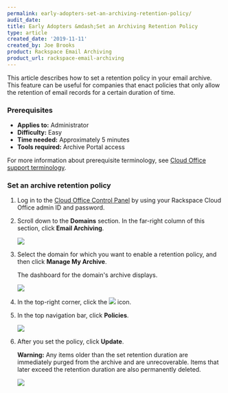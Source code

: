 ```yaml
---
permalink: early-adopters-set-an-archiving-retention-policy/
audit_date:
title: Early Adopters &mdash;Set an Archiving Retention Policy
type: article
created_date: '2019-11-11'
created_by: Joe Brooks
product: Rackspace Email Archiving
product_url: rackspace-email-archiving
---
```


This article describes how to set a retention policy in your email archive. This feature can be useful for companies that enact policies that only allow the retention of email records for a certain duration of time.


### Prerequisites

- **Applies to:** Administrator
- **Difficulty:** Easy
- **Time needed:** Approximately 5 minutes
- **Tools required:** Archive Portal access

For more information about prerequisite terminology, see [Cloud Office support terminology](/how-to/cloud-office-support-terminology).


### Set an archive retention policy

1. Log in to the [Cloud Office Control Panel](https://cp.rackspace.com/) by using your Rackspace Cloud Office admin ID and password.
2. Scroll down to the **Domains** section. In the far-right column of this section, click **Email Archiving**.

   <img src="{% asset_path rackspace-email-archiving/set-an-archiving-retention-policy/domains_archive.png %}" />

3. Select the domain for which you want to enable a retention policy, and then click **Manage My Archive**.

   The dashboard for the domain's archive displays.

   <img src="{% asset_path rackspace-email-archiving/set-an-archiving-retention-policy/manage_archive.png %}" />

4. In the top-right corner, click the <img src="{% asset_path rackspace-email-archiving/set-an-archiving-retention-policy/Gear-icon.png %}" /> icon.


5. In the top navigation bar, click **Policies**.

   <img src="{% asset_path rackspace-email-archiving/set-an-archiving-retention-policy/Set-an-Archiving-Retention-Policy-1.png %}" />

6. After you set the policy, click **Update**.

    **Warning:** Any items older than the set retention duration are immediately purged from the archive and are unrecoverable. Items that later exceed the retention duration are also permanently deleted.

    <img src="{% asset_path rackspace-email-archiving/set-an-archiving-retention-policy/Set-an-Archiving-Retention-Policy-2.png %}" />
